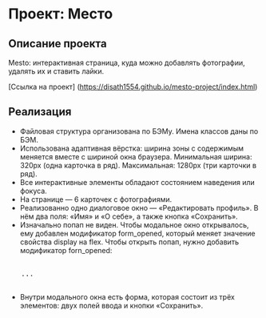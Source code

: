 # Проект: Место
## Описание проекта
Mesto: интерактивная страница, куда можно добавлять фотографии, удалять их и ставить лайки.

[Ссылка на проект] (https://disath1554.github.io/mesto-project/index.html)
## Реализация

* Файловая структура организована по БЭМу. Имена классов даны по БЭМ.
* Использована адаптивная вёрстка: ширина зоны с содержимым  меняется вместе с шириной окна браузера. Минимальная ширина: 320px (одна карточка в ряд). Максимальная: 1280px (три карточки в ряд).
* Все интерактивные элементы обладают состоянием наведения или фокуса.
* На странице — 6 карточек с фотографиями.
* Реализованно одно диалоговое окно — «Редактировать профиль». В нём два поля: «Имя» и «О себе», а также кнопка «Сохранить».
* Изначально попап не виден. Чтобы модальное окно открывалось, ему добавлен модификатор form_opened, который меняет значение свойства display на flex. Чтобы открыть попап, нужно добавить модификатор forn_opened:

<pre>
<div class="form form_opened">
   ...
</div>
</pre>

* Внутри модального окна есть форма, которая состоит из трёх элементов: двух полей ввода и кнопки «Сохранить». 


